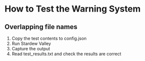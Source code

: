 # How to Test the Warning System

## Overlapping file names

1. Copy the test contents to config.json
1. Run Stardew Valley
1. Capture the output
1. Read test_results.txt and check the results are correct
